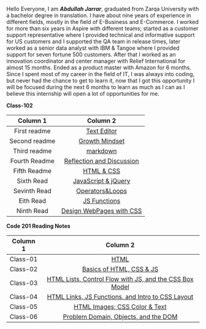 Hello Everyone,	
I am ***Abdullah Jarrar***, graduated from Zarqa University with a bachelor degree in translation. I have about nine years of experience in different fields, mostly in the field of E-Business and E-Commerce.
I worked for more than six years in Aspire with different teams; started as a customer support representative where I provided technical and informative support for US customers and I supported the QA team in release times, later worked as a senior data analyst with IBM & Tangoe where I provided support for seven fortune 500 customers.
After that I worked as an innovation coordinator and center manager with Relief International for almost 15 months. Ended as a product master with Amazon for 6 months. 
Since I spent most of my career in the field of IT, I was always into coding, but never had the chance to get to learn it, now that I got this opportunity I will be focused during the next 6 months to learn as much as I can as I believe this internship will open a lot of opportunities for me.
 
 **Class-102**

| Column 1     | Column 2     |
| :-------:     | :----------: |
|First readme  | [Text Editor](https://ajarrarjo.github.io/reading-notes/read_1) |
|Second readme| [Growth Mindset](https://ajarrarjo.github.io/reading-notes/read) |
|Third readme| [markdown](https://ajarrarjo.github.io/reading-notes/markdown) |
|Fourth Readme| [Reflection and Discussion](Reflection_and_Discussion.md) |
|Fifth Readme| [HTML & CSS](HTML_reaed.md) |
|Sixth Read| [JavaScript & jQuery](JavaScript.md) |
|Sevinth Read|[Operators&Loops](Operators&Loops.md) |
|Eith Read|[JS Functions](JSFunctions.md) |
|Ninth Read|[Design WebPages with CSS](DesignWebPagewithCSS.md) |



**Code 201 Reading Notes**

| Column 1     | Column 2     |
| :-------:     | :----------: |
|Class-01  | [HTML](HTML.md) |
|Class-02  | [Basics of HTML, CSS & JS](class-02.md) |
|Class-03  | [HTML Lists, Control Flow with JS, and the CSS Box Model](class-03.md) |
|Class-04  | [HTML Links, JS Functions, and Intro to CSS Layout](class-04.md) |
|Class-05  | [HTML Images; CSS Color & Text](Class-05.md) |
|Class-06  | [Problem Domain, Objects, and the DOM](Class-06.md) |